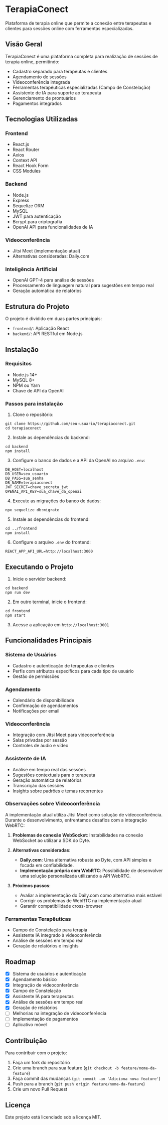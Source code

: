 # TerapiaConect

Plataforma de terapia online que permite a conexão entre terapeutas e clientes para sessões online com ferramentas especializadas.

## Visão Geral

TerapiaConect é uma plataforma completa para realização de sessões de terapia online, permitindo:

- Cadastro separado para terapeutas e clientes
- Agendamento de sessões
- Videoconferência integrada
- Ferramentas terapêuticas especializadas (Campo de Constelação)
- Assistente de IA para suporte ao terapeuta
- Gerenciamento de prontuários
- Pagamentos integrados

## Tecnologias Utilizadas

### Frontend
- React.js
- React Router
- Axios
- Context API
- React Hook Form
- CSS Modules

### Backend
- Node.js
- Express
- Sequelize ORM
- MySQL
- JWT para autenticação
- Bcrypt para criptografia
- OpenAI API para funcionalidades de IA

### Videoconferência
- Jitsi Meet (implementação atual)
- Alternativas consideradas: Daily.com

### Inteligência Artificial
- OpenAI GPT-4 para análise de sessões
- Processamento de linguagem natural para sugestões em tempo real
- Geração automática de relatórios

## Estrutura do Projeto

O projeto é dividido em duas partes principais:

- `frontend/`: Aplicação React
- `backend/`: API RESTful em Node.js

## Instalação

### Requisitos
- Node.js 14+
- MySQL 8+
- NPM ou Yarn
- Chave de API da OpenAI

### Passos para instalação

1. Clone o repositório:
```
git clone https://github.com/seu-usuario/terapiaconect.git
cd terapiaconect
```

2. Instale as dependências do backend:
```
cd backend
npm install
```

3. Configure o banco de dados e a API da OpenAI no arquivo `.env`:
```
DB_HOST=localhost
DB_USER=seu_usuario
DB_PASS=sua_senha
DB_NAME=terapiaconect
JWT_SECRET=chave_secreta_jwt
OPENAI_API_KEY=sua_chave_da_openai
```

4. Execute as migrações do banco de dados:
```
npx sequelize db:migrate
```

5. Instale as dependências do frontend:
```
cd ../frontend
npm install
```

6. Configure o arquivo `.env` do frontend:
```
REACT_APP_API_URL=http://localhost:3000
```

## Executando o Projeto

1. Inicie o servidor backend:
```
cd backend
npm run dev
```

2. Em outro terminal, inicie o frontend:
```
cd frontend
npm start
```

3. Acesse a aplicação em `http://localhost:3001`

## Funcionalidades Principais

### Sistema de Usuários
- Cadastro e autenticação de terapeutas e clientes
- Perfis com atributos específicos para cada tipo de usuário
- Gestão de permissões

### Agendamento
- Calendário de disponibilidade
- Confirmação de agendamentos
- Notificações por email

### Videoconferência
- Integração com Jitsi Meet para videoconferência
- Salas privadas por sessão
- Controles de áudio e vídeo

### Assistente de IA
- Análise em tempo real das sessões
- Sugestões contextuais para o terapeuta
- Geração automática de relatórios
- Transcrição das sessões
- Insights sobre padrões e temas recorrentes

### Observações sobre Videoconferência
A implementação atual utiliza Jitsi Meet como solução de videoconferência. Durante o desenvolvimento, enfrentamos desafios com a integração WebRTC:

1. **Problemas de conexão WebSocket**: Instabilidades na conexão WebSocket ao utilizar a SDK do Dyte.

2. **Alternativas consideradas**:
   - **Daily.com**: Uma alternativa robusta ao Dyte, com API simples e focada em confiabilidade.
   - **Implementação própria com WebRTC**: Possibilidade de desenvolver uma solução personalizada utilizando a API WebRTC.

3. **Próximos passos**:
   - Avaliar a implementação do Daily.com como alternativa mais estável
   - Corrigir os problemas de WebRTC na implementação atual
   - Garantir compatibilidade cross-browser

### Ferramentas Terapêuticas
- Campo de Constelação para terapia
- Assistente IA integrado à videoconferência
- Análise de sessões em tempo real
- Geração de relatórios e insights

## Roadmap

- [x] Sistema de usuários e autenticação
- [x] Agendamento básico
- [x] Integração de videoconferência
- [x] Campo de Constelação
- [x] Assistente IA para terapeutas
- [x] Análise de sessões em tempo real
- [x] Geração de relatórios
- [ ] Melhorias na integração de videoconferência
- [ ] Implementação de pagamentos
- [ ] Aplicativo móvel

## Contribuição

Para contribuir com o projeto:

1. Faça um fork do repositório
2. Crie uma branch para sua feature (`git checkout -b feature/nome-da-feature`)
3. Faça commit das mudanças (`git commit -am 'Adiciona nova feature'`)
4. Push para a branch (`git push origin feature/nome-da-feature`)
5. Crie um novo Pull Request

## Licença

Este projeto está licenciado sob a licença MIT. 